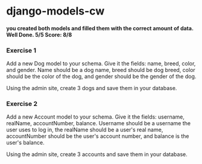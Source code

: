 # django-models-cw
#### you created both models and filled them with the correct amount of data. Well Done. 5/5 Score: 8/8
### Exercise 1
Add a new Dog model to your schema. Give it the fields: name, breed, color, and gender. Name should be a dog name,
breed should be dog breed, color should be the color of the dog, and gender should be the gender of the dog.

Using the admin site, create 3 dogs and save them in your database.

### Exercise 2
Add a new Account model to your schema. Give it the fields: username, realName, accountNumber, balance. Username
should be a username the user uses to log in, the realName should be a user's real name, accountNumber should be
the user's account number, and balance is the user's balance.

Using the admin site, create 3 accounts and save them in your database.

